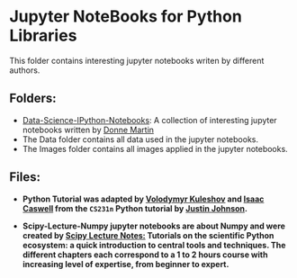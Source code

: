 # Jupyter NoteBooks for Python Libraries
This folder contains interesting jupyter notebooks writen by different authors.

## Folders:

- [Data-Science-IPython-Notebooks](https://github.com/donnemartin/data-science-ipython-notebooks/tree/6f8bd3d60ed3bcf433ec491f969cb7746ad408d5): A collection of interesting jupyter notebooks written by [Donne Martin](https://github.com/donnemartin)
- The Data folder  contains all data used in the jupyter notebooks.
- The Images folder contains all images applied in the jupyter notebooks.

## Files:

- **Python Tutorial was adapted by [Volodymyr Kuleshov](http://web.stanford.edu/~kuleshov/) and [Isaac Caswell](https://symsys.stanford.edu/viewing/symsysaffiliate/21335) from the `CS231n` Python tutorial by [Justin Johnson](http://cs231n.github.io/python-numpy-tutorial/).**

-  **Scipy-Lecture-Numpy jupyter notebooks are about Numpy and were created by [Scipy Lecture Notes:](http://www.scipy-lectures.org/index.html) Tutorials on the scientific Python ecosystem: a quick introduction to central tools and techniques. The different chapters each correspond to a 1 to 2 hours course with increasing level of expertise, from beginner to expert.** 
